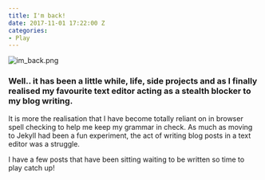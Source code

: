 ```yaml
---
title: I'm back!
date: 2017-11-01 17:22:00 Z
categories:
- Play
---
```


![im_back.png](/uploads/im_back.png)
### Well.. it has been a little while, life, side projects and as I finally realised my favourite text editor acting as a stealth blocker to my blog writing.

It is more the realisation that I have become totally reliant on in browser spell checking to help me keep my grammar in check. As much as moving to Jekyll had been a fun experiment, the act of writing blog posts in a text editor was a struggle.

I have a few posts that have been sitting waiting to be written so time to play catch up!

